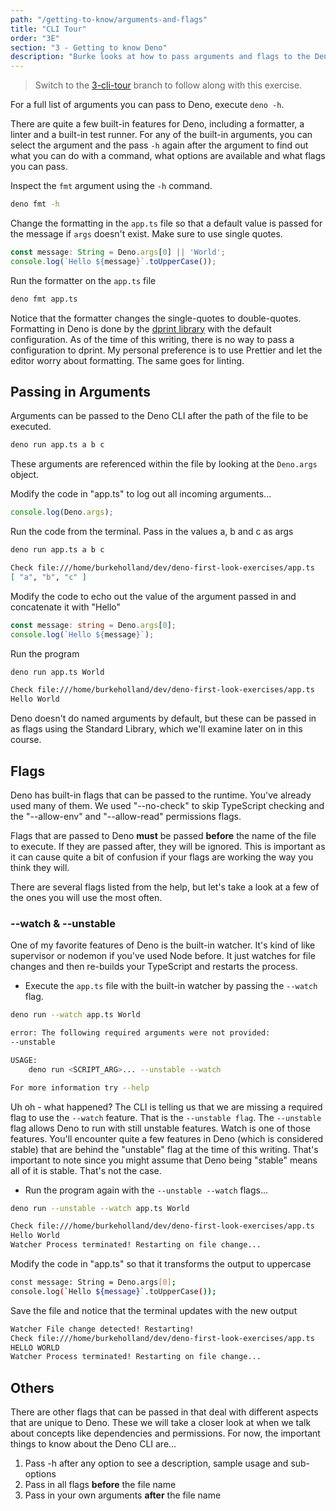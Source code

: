 ```yaml
---
path: "/getting-to-know/arguments-and-flags"
title: "CLI Tour"
order: "3E"
section: "3 - Getting to know Deno"
description: "Burke looks at how to pass arguments and flags to the Deno CLI"
---
```


> Switch to the [3-cli-tour](https://github.com/burkeholland/deno-exercises/tree/3-cli-tour) branch to follow along with this exercise.

For a full list of arguments you can pass to Deno, execute `deno -h`.

There are quite a few built-in features for Deno, including a formatter, a linter and a built-in test runner. For any of the built-in arguments, you can select the argument and the pass `-h` again after the argument to find out what you can do with a command, what options are available and what flags you can pass.

Inspect the `fmt` argument using the `-h` command.

```bash
deno fmt -h
```

Change the formatting in the `app.ts` file so that a default value is passed for the message if `args` doesn't exist. Make sure to use single quotes.

```typescript
const message: String = Deno.args[0] || 'World';
console.log(`Hello ${message}`.toUpperCase());
```

Run the formatter on the `app.ts` file

```bash
deno fmt app.ts
```

Notice that the formatter changes the single-quotes to double-quotes. Formatting in Deno is done by the [dprint library](https://github.com/dprint/dprint) with the default configuration. As of the time of this writing, there is no way to pass a configuration to dprint. My personal preference is to use Prettier and let the editor worry about formatting. The same goes for linting.

## Passing in Arguments

Arguments can be passed to the Deno CLI after the path of the file to be executed.

```bash
deno run app.ts a b c
```

These arguments are referenced within the file by looking at the `Deno.args` object.

Modify the code in "app.ts" to log out all incoming arguments...

```typescript
console.log(Deno.args);
```

Run the code from the terminal. Pass in the values a, b and c as args

```bash
deno run app.ts a b c

Check file:///home/burkeholland/dev/deno-first-look-exercises/app.ts
[ "a", "b", "c" ]
```

Modify the code to echo out the value of the argument passed in and concatenate it with "Hello"

```typescript
const message: string = Deno.args[0];
console.log(`Hello ${message}`);
```

Run the program

```bash
deno run app.ts World

Check file:///home/burkeholland/dev/deno-first-look-exercises/app.ts
Hello World
```

Deno doesn't do named arguments by default, but these can be passed in as flags using the Standard Library, which we'll examine later on in this course.

## Flags

Deno has built-in flags that can be passed to the runtime. You've already used many of them. We used "--no-check" to skip TypeScript checking and the "--allow-env" and "--allow-read" permissions flags.

Flags that are passed to Deno **must** be passed **before** the name of the file to execute. If they are passed after, they will be ignored. This is important as it can cause quite a bit of confusion if your flags are working the way you think they will.

There are several flags listed from the help, but let's take a look at a few of the ones you will use the most often.

### --watch & --unstable

One of my favorite features of Deno is the built-in watcher. It's kind of like supervisor or nodemon if you've used Node before. It just watches for file changes and then re-builds your TypeScript and restarts the process.

- Execute the `app.ts` file with the built-in watcher by passing the `--watch` flag.

```bash
deno run --watch app.ts World

error: The following required arguments were not provided:
--unstable

USAGE:
    deno run <SCRIPT_ARG>... --unstable --watch

For more information try --help
```

Uh oh - what happened? The CLI is telling us that we are missing a required flag to use the `--watch` feature. That is the `--unstable flag`. The `--unstable` flag allows Deno to run with still unstable features. Watch is one of those features. You'll encounter quite a few features in Deno (which is considered stable) that are behind the "unstable" flag at the time of this writing. That's important to note since you might assume that Deno being "stable" means all of it is stable. That's not the case.

- Run the program again with the `--unstable --watch` flags...

```bash
deno run --unstable --watch app.ts World

Check file:///home/burkeholland/dev/deno-first-look-exercises/app.ts
Hello World
Watcher Process terminated! Restarting on file change...
```

Modify the code in "app.ts" so that it transforms the output to uppercase

```bash
const message: String = Deno.args[0];
console.log(`Hello ${message}`.toUpperCase());
```

Save the file and notice that the terminal updates with the new output

```bash
Watcher File change detected! Restarting!
Check file:///home/burkeholland/dev/deno-first-look-exercises/app.ts
HELLO WORLD
Watcher Process terminated! Restarting on file change...
```

## Others

There are other flags that can be passed in that deal with different aspects that are unique to Deno. These we will take a closer look at when we talk about concepts like dependencies and permissions. For now, the important things to know about the Deno CLI are...

1. Pass -h after any option to see a description, sample usage and sub-options
1. Pass in all flags **before** the file name
1. Pass in your own arguments **after** the file name
